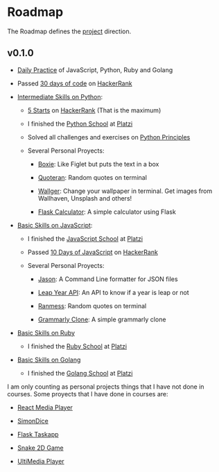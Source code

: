 # Roadmap

The Roadmap defines the [project](./ABOUT.md) direction.

## v0.1.0

- [Daily Practice](https://github.com/UltiRequiem/daily-practice) of JavaScript, Python, Ruby and Golang

- Passed [30 days of code](https://www.hackerrank.com/domains/tutorials/30-days-of-code) on [HackerRank](https://github.com/UltiRequiem/HackerRank)

- [Intermediate Skills on Python](https://github.com/UltiRequiem/daily-python-practice):

  - [5 Starts](https://github.com/UltiRequiem/hacker-rank-python) on [HackerRank](https://www.hackerrank.com/Ultirequiem) (That is the maximum)

  - I finished the [Python School](https://platzi.com/p/EliazBobadilla/ruta/3-backend-python/diploma/detalle) at [Platzi](https://platzi.com/p/EliazBobadilla)

  - Solved all challenges and exercises on [Python Principles](https://github.com/UltiRequiem/python-principles)

  - Several Personal Proyects:

    - [Boxie](https://github.com/UltiRequiem/boxie): Like Figlet but puts the text in a box

    - [Quoteran](https://github.com/UltiRequiem/quoteran): Random quotes on terminal

    - [Wallger](https://github.com/UltiRequiem/wallger): Change your wallpaper in terminal. Get images from Wallhaven, Unsplash and others!

    - [Flask Calculator](https://github.com/UltiRequiem/flask-calculator): A simple calculator using Flask

- [Basic Skills on JavaScript](https://github.com/UltiRequiem/daily-js-practice):

  - I finished the [JavaScript School](https://platzi.com/p/EliazBobadilla/ruta/100-escuela-javascript/diploma/detalle) at [Platzi](https://platzi.com/p/EliazBobadilla)

  - Passed [10 Days of JavaScript](https://hackerrank.com/domains/tutorials/10-days-of-javascript) on [HackerRank](https://github.com/UltiRequiem/HackerRank)

  - Several Personal Proyects:

    - [Jason](https://github.com/UltiRequiem/jason-formatter): A Command Line formatter for JSON files

    - [Leap Year API](https://github.com/UltiRequiem/leap-year-api): An API to know if a year is leap or not

    - [Ranmess](https://github.com/UltiRequiem/ranmess): Random quotes on terminal

    - [Grammarly Clone](https://github.com/UltiRequiem/grammarly-clone): A simple grammarly clone

- [Basic Skills on Ruby](https://github.com/UltiRequiem/daily-ruby-practice)

  - I finished the [Ruby School](https://platzi.com/p/EliazBobadilla/ruta/2-backend-ruby/diploma/detalle) at [Platzi](https://platzi.com/p/EliazBobadilla)

- [Basic Skills on Golang](https://github.com/UltiRequiem/daily-go-practice)

  - I finished the [Golang School](https://platzi.com/p/EliazBobadilla/ruta/17-backend-go/diploma/detalle/) at [Platzi](https://platzi.com/p/EliazBobadilla)

I am only counting as personal projects things that I have not done in courses.
Some proyects that I have done in courses are:

- [React Media Player](https://ulti-react-media-player.netlify.app)

- [SimonDice](https://ultirequiem.github.io/SimonDice.js)

- [Flask Taskapp](https://flask-platzi.ultirequiem.repl.co)

- [Snake 2D Game](https://github.com/UltiRequiem/snake-2d)

- [UltiMedia Player](https://ultirequiem.github.io/UltiVideo.js)
